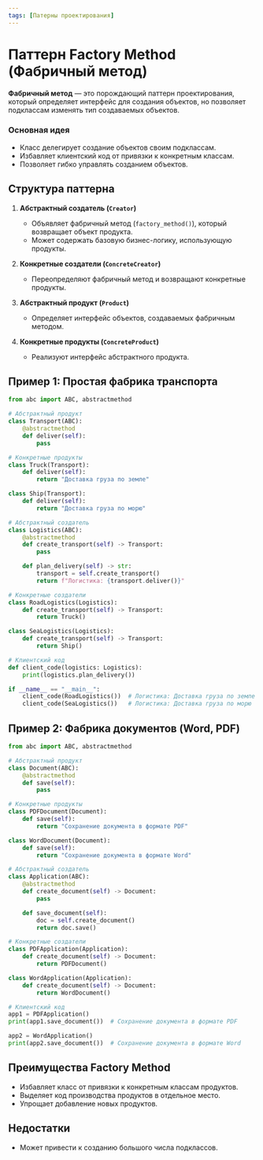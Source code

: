 ```yaml
---
tags: [Патерны проектирования]
---
```


# Паттерн Factory Method (Фабричный метод)

**Фабричный метод** — это порождающий паттерн проектирования, который определяет интерфейс для создания объектов, но позволяет подклассам изменять тип создаваемых объектов.

### Основная идея

- Класс делегирует создание объектов своим подклассам.
- Избавляет клиентский код от привязки к конкретным классам.
- Позволяет гибко управлять созданием объектов.

## Структура паттерна

1. **Абстрактный создатель (`Creator`)**

   - Объявляет фабричный метод (`factory_method()`), который возвращает объект продукта.
   - Может содержать базовую бизнес-логику, использующую продукты.

2. **Конкретные создатели (`ConcreteCreator`)**

   - Переопределяют фабричный метод и возвращают конкретные продукты.

3. **Абстрактный продукт (`Product`)**

   - Определяет интерфейс объектов, создаваемых фабричным методом.

4. **Конкретные продукты (`ConcreteProduct`)**
   - Реализуют интерфейс абстрактного продукта.

## Пример 1: Простая фабрика транспорта

```python
from abc import ABC, abstractmethod

# Абстрактный продукт
class Transport(ABC):
    @abstractmethod
    def deliver(self):
        pass

# Конкретные продукты
class Truck(Transport):
    def deliver(self):
        return "Доставка груза по земле"

class Ship(Transport):
    def deliver(self):
        return "Доставка груза по морю"

# Абстрактный создатель
class Logistics(ABC):
    @abstractmethod
    def create_transport(self) -> Transport:
        pass

    def plan_delivery(self) -> str:
        transport = self.create_transport()
        return f"Логистика: {transport.deliver()}"

# Конкретные создатели
class RoadLogistics(Logistics):
    def create_transport(self) -> Transport:
        return Truck()

class SeaLogistics(Logistics):
    def create_transport(self) -> Transport:
        return Ship()

# Клиентский код
def client_code(logistics: Logistics):
    print(logistics.plan_delivery())

if __name__ == "__main__":
    client_code(RoadLogistics())  # Логистика: Доставка груза по земле
    client_code(SeaLogistics())   # Логистика: Доставка груза по морю
```

## Пример 2: Фабрика документов (Word, PDF)

```python
from abc import ABC, abstractmethod

# Абстрактный продукт
class Document(ABC):
    @abstractmethod
    def save(self):
        pass

# Конкретные продукты
class PDFDocument(Document):
    def save(self):
        return "Сохранение документа в формате PDF"

class WordDocument(Document):
    def save(self):
        return "Сохранение документа в формате Word"

# Абстрактный создатель
class Application(ABC):
    @abstractmethod
    def create_document(self) -> Document:
        pass

    def save_document(self):
        doc = self.create_document()
        return doc.save()

# Конкретные создатели
class PDFApplication(Application):
    def create_document(self) -> Document:
        return PDFDocument()

class WordApplication(Application):
    def create_document(self) -> Document:
        return WordDocument()

# Клиентский код
app1 = PDFApplication()
print(app1.save_document())  # Сохранение документа в формате PDF

app2 = WordApplication()
print(app2.save_document())  # Сохранение документа в формате Word
```

## Преимущества Factory Method

- Избавляет класс от привязки к конкретным классам продуктов.
- Выделяет код производства продуктов в отдельное место.
- Упрощает добавление новых продуктов.

## Недостатки

- Может привести к созданию большого числа подклассов.
